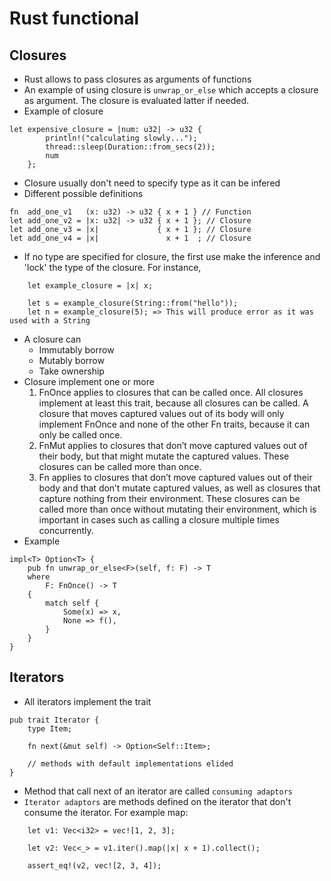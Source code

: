 # Rust functional

## Closures
* Rust allows to pass closures as arguments of functions
* An example of using closure is `unwrap_or_else` which accepts a closure as argument. The closure is evaluated latter if needed.
* Example of closure
```
let expensive_closure = |num: u32| -> u32 {
        println!("calculating slowly...");
        thread::sleep(Duration::from_secs(2));
        num
    };
```
* Closure usually don't need to specify type as it can be infered
* Different possible definitions
```
fn  add_one_v1   (x: u32) -> u32 { x + 1 } // Function
let add_one_v2 = |x: u32| -> u32 { x + 1 }; // Closure
let add_one_v3 = |x|             { x + 1 }; // Closure
let add_one_v4 = |x|               x + 1  ; // Closure
```
* If no type are specified for closure, the first use make the inference and 'lock' the type of the closure. For instance, 
```
    let example_closure = |x| x;

    let s = example_closure(String::from("hello"));
    let n = example_closure(5); => This will produce error as it was used with a String
```
* A closure can
    * Immutably borrow
    * Mutably borrow
    * Take ownership
* Closure implement one or more
    1. FnOnce applies to closures that can be called once. All closures implement at least this trait, because all closures can be called. A closure that moves captured values out of its body will only implement FnOnce and none of the other Fn traits, because it can only be called once.
    2. FnMut applies to closures that don’t move captured values out of their body, but that might mutate the captured values. These closures can be called more than once.
    3. Fn applies to closures that don’t move captured values out of their body and that don’t mutate captured values, as well as closures that capture nothing from their environment. These closures can be called more than once without mutating their environment, which is important in cases such as calling a closure multiple times concurrently.
* Example
```
impl<T> Option<T> {
    pub fn unwrap_or_else<F>(self, f: F) -> T
    where
        F: FnOnce() -> T
    {
        match self {
            Some(x) => x,
            None => f(),
        }
    }
}
```

## Iterators
* All iterators implement the trait
```
pub trait Iterator {
    type Item;

    fn next(&mut self) -> Option<Self::Item>;

    // methods with default implementations elided
}
```
* Method that call next of an iterator are called `consuming adaptors`
* `Iterator adaptors` are methods defined on the iterator that don't consume the iterator. For example map:
```
    let v1: Vec<i32> = vec![1, 2, 3];

    let v2: Vec<_> = v1.iter().map(|x| x + 1).collect();

    assert_eq!(v2, vec![2, 3, 4]);
```